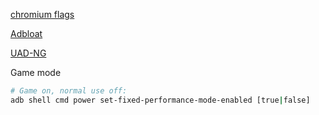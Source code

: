 
[chromium flags](https://gist.github.com/ibLeDy/1495735312943b9dd646fd9ddf618513)

[Adbloat](https://github.com/YurinDoctrine/adbloat)

[UAD-NG](https://github.com/Universal-Debloater-Alliance/universal-android-debloater-next-generation)


Game mode

```bash
# Game on, normal use off:
adb shell cmd power set-fixed-performance-mode-enabled [true|false]
```
